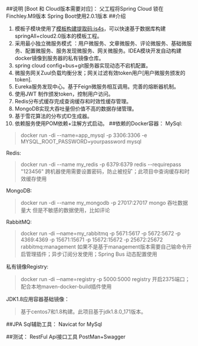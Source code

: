 ##说明
[Boot 和 Cloud版本需要对应]：
父工程将Spring Cloud 锁在Finchley.M9版本
Spring Boot使用2.0.1版本
##介绍
1. 模板子模块使用了[模板构建提取码:is4s](https://pan.baidu.com/s/1zzOtAnhWNb8xegJFAzsO_Q)，可以快速基于数据库构建springAll+cloud2.0版本的模板工程。
2. 采用最小独立微服务模式 ：用户微服务、文章微服务、评论微服务、基础微服务、配置微服务、服务发现微服务、网关微服务。IDEA模块开发自动构建docker镜像到服务器的私有镜像仓库。
3. spring cloud config+bus+git服务器实现动态不宕机配置。
4. 微服务网关Zuul负载均衡分发；网关过滤有效token用户[用户微服务颁发的token].
5. Eureka服务发现中心。基于Feign微服务相互调用。完善的熔断器机制。
6. 使用JWT 制作颁发token，控制用户访问。
7. Redis分布式缓存完成查询缓存和时效性缓存管理。
8. MongoDB实现大吞吐量但价值不高的数据存储管理。
9. 基于雪花算法的分布式ID生成器。
10. 依赖服务使用POM依赖+注解方式启动。
##依赖的Docker容器：
MySql:
>docker run -di --name=app_mysql -p 3306:3306 -e MYSQL_ROOT_PASSWORD=yourpassword   mysql

Redis:
>docker run -di  --name my_redis -p 6379:6379 redis --requirepass "123456"
跨机器使用需要设置密码，防止被挖矿；此项目中查询缓存和时效缓存使用

MongoDB:
>docker run -di  --name my_mongodb -p 27017:27017 mongo
吞吐数据量大 但是不敏感的数据使用，比如评论

RabbitMQ:
>docker run ‐di ‐‐name=my_rabbitmq ‐p 5671:5617 ‐p 5672:5672 ‐p 4369:4369 ‐p 15671:15671 ‐p 15672:15672 ‐p 25672:25672 rabbitmq:management
如果不是基于management版本需要自己输命令开启管理插件；异步订阅分发使用；Spring Bus 动态配置使用

私有镜像Registry:
>docker run ‐di ‐‐name=registry ‐p 5000:5000 registry
开启2375端口；配合本地maven-docker-build插件使用

JDK1.8应用容器基础镜像：
> 基于centos7和1.8构建。此项目基于jdk1.8.0_171版本。

##JPA Sql辅助工具：
Navicat for MySql

##测试：
RestFul Api接口工具
PostMan+Swagger


